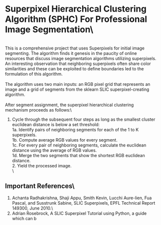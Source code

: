 # Superpixel Hierarchical Clustering Algorithm (SPHC) For Professional Image Segmentation\
\
This is a comprehensive project that uses Superpixels for initial image segmenting. The algorithm finds it genesis in the paucity of online resources that discuss image segmentation algorithms utilizing superpixels. An interesting observation that neighboring superpixels often share color similarities and these can be exploited to define boundaries led to the formulation of this algorithm.\
\
The algorithm uses two main inputs: an RGB pixel grid that represents an image and a grid of segments from the sklearn SLIC superpixel-creating algorithm.\
\
After segment assignment, the superpixel hierarchical clustering mechanism proceeds as follows:\
1. Cycle through the subsequent four steps as long as the smallest cluster euclidean distance is below a set threshold:\
    1a. Identify pairs of neighboring segments for each of the 1 to K superpixels.\
    1b. Compute average RGB values for every segment.\
    1c. For every pair of neighboring segments, calculate the euclidean distance using the average of RGB values.\
    1d. Merge the two segments that show the shortest RGB euclidean distance.\
    2. Yield the processed image.\
\
## Important References\
1. Achanta Radhakrishna, Shaji Appu, Smith Kevin, Lucchi Aure-lien, Fua Pascal, and Susstrunk Sabine, SLIC Superpixels, EPFL Technical Report 149300, June 2010.\
2. Adrian Rosebrock, A SLIC Superpixel Tutorial using Python, a guide which can b